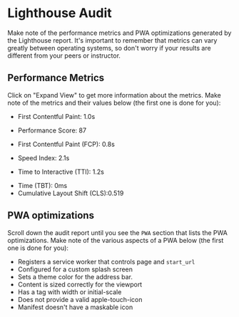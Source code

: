 # Lighthouse Audit

Make note of the performance metrics and PWA optimizations generated by the Lighthouse report. It's important to remember that metrics can vary greatly between operating systems, so don't worry if your results are different from your peers or instructor.

## Performance Metrics

Click on "Expand View" to get more information about the metrics. Make note of the metrics and their values below (the first one is done for you):

- First Contentful Paint: 1.0s

- Performance Score: 87
- First Contentful Paint (FCP): 0.8s
- Speed Index: 2.1s
- Time to Interactive (TTI): 1.2s

* Time (TBT): 0ms
* Cumulative Layout Shift (CLS):0.519

## PWA optimizations

Scroll down the audit report until you see the `PWA` section that lists the PWA optimizations. Make note of the various aspects of a PWA below (the first one is done for you):

- Registers a service worker that controls page and `start_url`
- Configured for a custom splash screen
- Sets a theme color for the address bar.
- Content is sized correctly for the viewport
- Has a <meta name="viewport"> tag with width or initial-scale
- Does not provide a valid apple-touch-icon
- Manifest doesn't have a maskable icon
